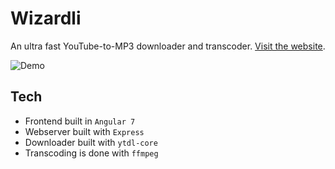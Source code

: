 # Wizardli
An ultra fast YouTube-to-MP3 downloader and transcoder. [Visit the website](https://wizardli.net).

![Demo](https://i.imgur.com/oAwl1ui.png)

## Tech
 - Frontend built in `Angular 7`
 - Webserver built with `Express`
 - Downloader built with `ytdl-core`
 - Transcoding is done with `ffmpeg`

